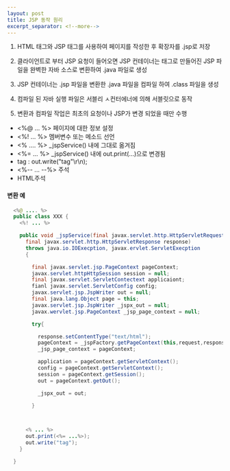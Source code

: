 ```yaml
---
layout: post
title: JSP 동작 원리
excerpt_separator: <!--more-->
---
```


 1. HTML 태그와 JSP 태그를 사용하여 페이지를 작성한 후 확장자를 .jsp로 저장

 2. 클라이언트로 부터 JSP 요청이 들어오면 JSP 컨테이너는 태그로 만들어진 JSP 파일을 완벽한 자바 소스로 변환하여 .java 파일로 생성

 3. JSP 컨테이너는 .jsp 파일을 변환한 .java 파일을 컴파일 하여 .class 파일을 생성

 4. 컴파일 된 자바 실행 파일은 서블리 ㅅ컨터에너에 의해 서블릿으로 동작

 5. 변환과 컴파일 작업은 최초의 요청이나 JSP가 변경 되었을 때만 수행

<!--more-->

 - <%@ ... %> 페이지에 대한 정보 설정
 - <%! ... %> 멤버변수 또는 메소드 선언
 - <% .... %> _jspService() 내에 그대로 옮겨짐
 - <%= ... %> _jspService() 내에 out.print(...)으로 변경됨
 - tag :  out.write("tag"\r\n);
 - <%-- ... --%> 주석
 - <!-- ... --> HTML주석

#### 변환 예
```java
  <%@ .... %>
  public class XXX {
    <%! ... %>

    public void _jspService(final javax.servlet.http.HttpServletRequest request,
      final javax.servlet.http.HttpServletResponse response)
      throws java.io.IOExecption, javax.ervlet.ServletExecption
      {

        final javax.servlet.jsp.PageContext pageContext;
        javax.servlet.httpHttpSession session = null;
        final javax.servlet.ServletContectext applicaiont;
        fianl javax.servlet.ServletConfig config;
        javax.servlet.jsp.JspWriter out = null;
        final java.lang.Object page = this;
        javax.servlet.jsp.JspWriter _jspx_out = null;
        javax.wervlet.jsp.PageContext _jsp_page_context = null;

        try{

          response.setContentType("text/html");
          pageContext = _jspFactory.getPageContext(this,request,response,null,true,8192,true);
          _jsp_page_context = pageContext;

          application = pageContext.getServletContext();
          config = pageContext.getServletContext();
          session = pageContext.getSession();
          out = pageContext.getOut();

          _jspx_out = out;

        }



      <% ... %>
      out.print(<%= ...%>);
      out.write("tag"); 
    }

  }

```
